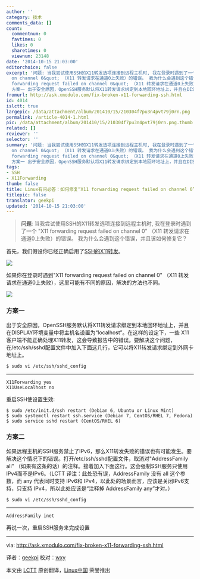 ```yaml
---
author: ''
category: 技术
comments_data: []
count:
  commentnum: 0
  favtimes: 0
  likes: 0
  sharetimes: 0
  viewnum: 23148
date: '2014-10-15 21:03:00'
editorchoice: false
excerpt: '问题: 当我尝试使用SSH的X11转发选项连接到远程主机时, 我在登录时遇到了一个 &quot;X11 forwarding request failed
  on channel 0&quot; （X11 转发请求在通道0上失败）的错误。 我为什么会遇到这个错误，并且该如何修复它？  首先，我们假设你已经正确启用了SSH的X11转发。  如果你在登录时遇到&quot;X11
  forwarding request failed on channel 0&quot; （X11 转发请求在通道0上失败），这里可能有不同的原因，解决的方法也不同。
  方案一 出于安全原因，OpenSSH服务默认将X11转发请求绑定到本地回环地址上，并且在DISPLAY环境变量中将主机名设置为localhost。'
fromurl: http://ask.xmodulo.com/fix-broken-x11-forwarding-ssh.html
id: 4014
islctt: true
largepic: /data/attachment/album/201410/15/210304f7pu3n4pvt79j0rn.png
permalink: /article-4014-1.html
pic: /data/attachment/album/201410/15/210304f7pu3n4pvt79j0rn.png.thumb.jpg
related: []
reviewer: ''
selector: ''
summary: '问题: 当我尝试使用SSH的X11转发选项连接到远程主机时, 我在登录时遇到了一个 &quot;X11 forwarding request failed
  on channel 0&quot; （X11 转发请求在通道0上失败）的错误。 我为什么会遇到这个错误，并且该如何修复它？  首先，我们假设你已经正确启用了SSH的X11转发。  如果你在登录时遇到&quot;X11
  forwarding request failed on channel 0&quot; （X11 转发请求在通道0上失败），这里可能有不同的原因，解决的方法也不同。
  方案一 出于安全原因，OpenSSH服务默认将X11转发请求绑定到本地回环地址上，并且在DISPLAY环境变量中将主机名设置为localhost。'
tags:
- SSH
- X11Forwarding
thumb: false
title: Linux有问必答：如何修复“X11 forwarding request failed on channel 0”错误
titlepic: false
translator: geekpi
updated: '2014-10-15 21:03:00'
---
```



> 
> **问题**: 当我尝试使用SSH的X11转发选项连接到远程主机时, 我在登录时遇到了一个 "X11 forwarding request failed on channel 0" （X11 转发请求在通道0上失败）的错误。 我为什么会遇到这个错误，并且该如何修复它？
> 
> 
> 


首先，我们假设你已经正确启用了[SSH的X11转发](http://xmodulo.com/2012/11/how-to-enable-x11-forwarding-using-ssh.html)。


![](/data/attachment/album/201410/15/210304f7pu3n4pvt79j0rn.png)


如果你在登录时遇到"X11 forwarding request failed on channel 0" （X11 转发请求在通道0上失败），这里可能有不同的原因，解决的方法也不同。


![](/data/attachment/album/201410/15/211718yj3fnfdd71ls7cid.jpg)


### 方案一


出于安全原因，OpenSSH服务默认将X11转发请求绑定到本地回环地址上，并且在DISPLAY环境变量中将主机名设置为“localhost”。在这样的设定下，一些 X11客户端不能正确处理X11转发，这会导致报告中的错误。要解决这个问题，在/etc/ssh/sshd配置文件中加入下面这几行，它可以将X11转发请求绑定到外网卡地址上。



```
$ sudo vi /etc/ssh/sshd_config 

```



---



```
X11Forwarding yes
X11UseLocalhost no

```

重启SSH使设置生效:



```
$ sudo /etc/init.d/ssh restart (Debian 6, Ubuntu or Linux Mint)
$ sudo systemctl restart ssh.service (Debian 7, CentOS/RHEL 7, Fedora)
$ sudo service sshd restart (CentOS/RHEL 6) 

```

### 方案二


如果远程主机的SSH服务禁止了IPv6，那么X11转发失败的错误也有可能发生。要解决这个情况下的错误。打开/etc/ssh/sshd配置文件，取消对"AddressFamily all" （如果有这条的话）的注释。接着加入下面这行。这会强制SSH服务只使用IPv4而不是IPv6。（LCTT 译注：此处恐有误，AddressFamily 没有 all 这个参数，而 any 代表同时支持 IPv6和 IPv4，以此处的场景而言，应该是关闭IPv6支持，只支持 IPv4，所以此处应该是“注释掉 AddressFamily any”才对。）



```
$ sudo vi /etc/ssh/sshd_config 

```



---



```
AddressFamily inet

```

再说一次，重启SSH服务来完成设置




---


via: <http://ask.xmodulo.com/fix-broken-x11-forwarding-ssh.html>


译者：[geekpi](https://github.com/geekpi) 校对：[wxy](https://github.com/wxy)


本文由 [LCTT](https://github.com/LCTT/TranslateProject) 原创翻译，[Linux中国](http://linux.cn/) 荣誉推出